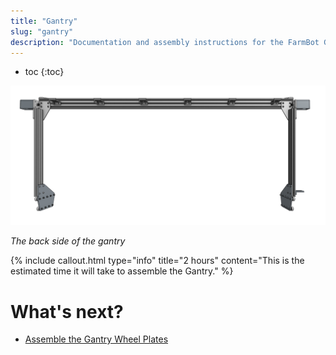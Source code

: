 ```yaml
---
title: "Gantry"
slug: "gantry"
description: "Documentation and assembly instructions for the FarmBot Genesis gantry"
---
```


* toc
{:toc}


![Screen Shot 2020-02-16 at 9.37.15 AM.png](_images/Screen_Shot_2020-02-16_at_9.37.15_AM.png)

_The back side of the gantry_



{%
include callout.html
type="info"
title="2 hours"
content="This is the estimated time it will take to assemble the Gantry."
%}


# What's next?

 * [Assemble the Gantry Wheel Plates](gantry/assemble-the-gantry-wheel-plates.md)
